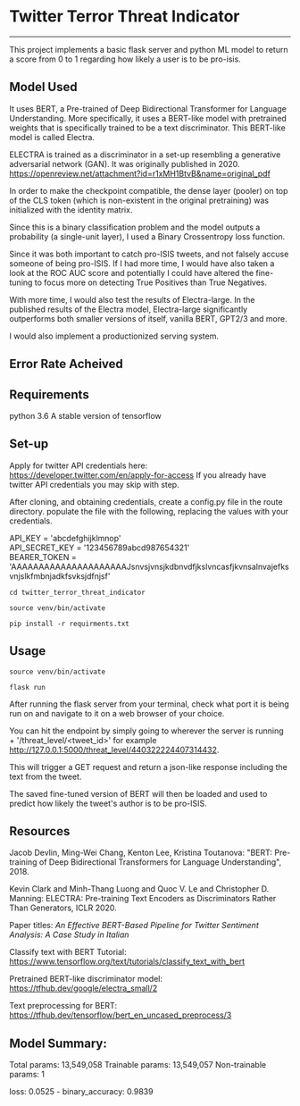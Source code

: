 # Twitter Terror Threat Indicator
------------------
This project implements a basic flask server and python ML model to return a score from 0 to 1 regarding how likely a user is to be pro-isis.  

## Model Used
It uses BERT, a Pre-trained of Deep Bidirectional Transformer for Language Understanding. More specifically, it uses a BERT-like model with pretrained weights that is specifically trained to be a text discriminator. This BERT-like model is called Electra.  

ELECTRA is trained as a discriminator in a set-up resembling a generative adversarial network (GAN). It was originally published in 2020.
https://openreview.net/attachment?id=r1xMH1BtvB&name=original_pdf  

In order to make the checkpoint compatible, the dense layer (pooler) on top of the CLS token (which is non-existent in the original pretraining) was initialized with the identity matrix.  

Since this is a binary classification problem and the model outputs a probability (a single-unit layer), I used a Binary Crossentropy loss function.  

Since it was both important to catch pro-ISIS tweets, and not falsely accuse someone of being pro-ISIS. If I had more time, I would have also taken a look at the ROC AUC score and potentially I could have altered the fine-tuning to focus more on detecting True Positives than True Negatives.  

With more time, I would also test the results of Electra-large. In the published results of the Electra model, Electra-large significantly outperforms both smaller versions of itself, vanilla BERT, GPT2/3 and more.  

I would also implement a productionized serving system.  



## Error Rate Acheived



## Requirements
python 3.6
A stable version of tensorflow
  

## Set-up 

Apply for twitter API credentials here: https://developer.twitter.com/en/apply-for-access
If you already have twitter API credentials you may skip with step.

After cloning, and obtaining credentials, create a config.py file in the route directory. 
populate the file with the following, replacing the values with your credentials.

API_KEY = 'abcdefghijklmnop'  
API_SECRET_KEY = '123456789abcd987654321'  
BEARER_TOKEN = 'AAAAAAAAAAAAAAAAAAAAAJsnvsjvnsjkdbnvdfjkslvncasfjkvnsalnvajefksvnjslkfmbnjadkfsvksjdfnjsf'  

`cd twitter_terror_threat_indicator`

`source venv/bin/activate`

`pip install -r requirments.txt`


## Usage
`source venv/bin/activate`

`flask run`

After running the flask server from your terminal, check what port it is being run on and navigate to it on a web browser of your choice.

You can hit the endpoint by simply going to wherever the server is running + '/threat_level/<tweet_id>' for example http://127.0.0.1:5000/threat_level/440322224407314432.

This will trigger a GET request and return a json-like response including the text from the tweet.

The saved fine-tuned version of BERT will then be loaded and used to predict how likely the tweet's author is to be pro-ISIS.


## Resources
Jacob Devlin, Ming-Wei Chang, Kenton Lee, Kristina Toutanova: "BERT: Pre-training of Deep Bidirectional Transformers for Language Understanding", 2018.

Kevin Clark and Minh-Thang Luong and Quoc V. Le and Christopher D. Manning: ELECTRA: Pre-training Text Encoders as Discriminators Rather Than Generators, ICLR 2020.

Paper titles: *An Effective BERT-Based Pipeline for Twitter Sentiment
Analysis: A Case Study in Italian*

Classify text with BERT
Tutorial: https://www.tensorflow.org/text/tutorials/classify_text_with_bert

Pretrained BERT-like discriminator model: https://tfhub.dev/google/electra_small/2

Text preprocessing for BERT: https://tfhub.dev/tensorflow/bert_en_uncased_preprocess/3


## Model Summary:
Total params: 13,549,058
Trainable params: 13,549,057
Non-trainable params: 1

loss: 0.0525 - binary_accuracy: 0.9839